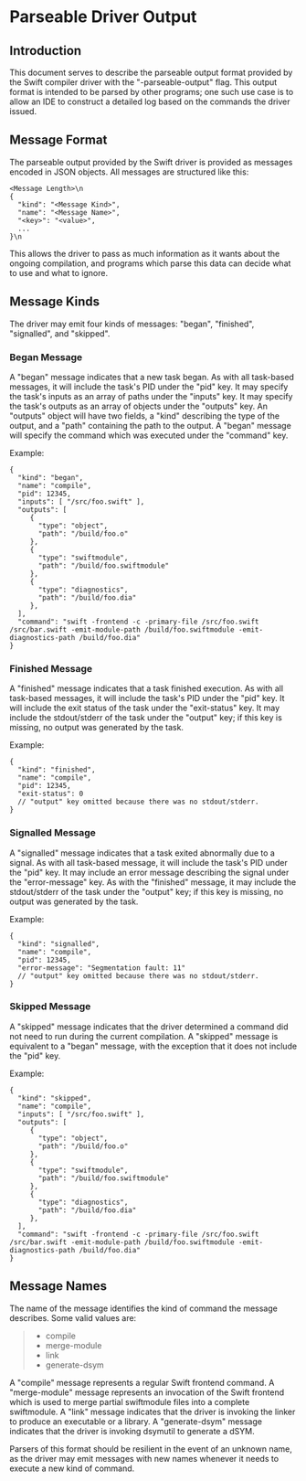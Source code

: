 Parseable Driver Output
=======================

Introduction
------------

This document serves to describe the parseable output format provided by
the Swift compiler driver with the "-parseable-output" flag. This output
format is intended to be parsed by other programs; one such use case is
to allow an IDE to construct a detailed log based on the commands the
driver issued.

Message Format
--------------

The parseable output provided by the Swift driver is provided as
messages encoded in JSON objects. All messages are structured like this:

    <Message Length>\n
    {
      "kind": "<Message Kind>",
      "name": "<Message Name>",
      "<key>": "<value>",
      ...
    }\n

This allows the driver to pass as much information as it wants about the
ongoing compilation, and programs which parse this data can decide what
to use and what to ignore.

Message Kinds
-------------

The driver may emit four kinds of messages: "began", "finished",
"signalled", and "skipped".

### Began Message

A "began" message indicates that a new task began. As with all
task-based messages, it will include the task's PID under the "pid" key.
It may specify the task's inputs as an array of paths under the "inputs"
key. It may specify the task's outputs as an array of objects under the
"outputs" key. An "outputs" object will have two fields, a "kind"
describing the type of the output, and a "path" containing the path to
the output. A "began" message will specify the command which was
executed under the "command" key.

Example:

    {
      "kind": "began",
      "name": "compile",
      "pid": 12345,
      "inputs": [ "/src/foo.swift" ],
      "outputs": [
         {
           "type": "object",
           "path": "/build/foo.o"
         },
         {
           "type": "swiftmodule",
           "path": "/build/foo.swiftmodule"
         },
         {
           "type": "diagnostics",
           "path": "/build/foo.dia"
         },
      ],
      "command": "swift -frontend -c -primary-file /src/foo.swift /src/bar.swift -emit-module-path /build/foo.swiftmodule -emit-diagnostics-path /build/foo.dia"
    }

### Finished Message

A "finished" message indicates that a task finished execution. As with
all task-based messages, it will include the task's PID under the "pid"
key. It will include the exit status of the task under the "exit-status"
key. It may include the stdout/stderr of the task under the "output"
key; if this key is missing, no output was generated by the task.

Example:

    {
      "kind": "finished",
      "name": "compile",
      "pid": 12345,
      "exit-status": 0
      // "output" key omitted because there was no stdout/stderr.
    }

### Signalled Message

A "signalled" message indicates that a task exited abnormally due to a
signal. As with all task-based message, it will include the task's PID
under the "pid" key. It may include an error message describing the
signal under the "error-message" key. As with the "finished" message, it
may include the stdout/stderr of the task under the "output" key; if
this key is missing, no output was generated by the task.

Example:

    {
      "kind": "signalled",
      "name": "compile",
      "pid": 12345,
      "error-message": "Segmentation fault: 11"
      // "output" key omitted because there was no stdout/stderr.
    }

### Skipped Message

A "skipped" message indicates that the driver determined a command did
not need to run during the current compilation. A "skipped" message is
equivalent to a "began" message, with the exception that it does not
include the "pid" key.

Example:

    {
      "kind": "skipped",
      "name": "compile",
      "inputs": [ "/src/foo.swift" ],
      "outputs": [
         {
           "type": "object",
           "path": "/build/foo.o"
         },
         {
           "type": "swiftmodule",
           "path": "/build/foo.swiftmodule"
         },
         {
           "type": "diagnostics",
           "path": "/build/foo.dia"
         },
      ],
      "command": "swift -frontend -c -primary-file /src/foo.swift /src/bar.swift -emit-module-path /build/foo.swiftmodule -emit-diagnostics-path /build/foo.dia"
    }

Message Names
-------------

The name of the message identifies the kind of command the message
describes. Some valid values are:

> -   compile
> -   merge-module
> -   link
> -   generate-dsym

A "compile" message represents a regular Swift frontend command. A
"merge-module" message represents an invocation of the Swift frontend
which is used to merge partial swiftmodule files into a complete
swiftmodule. A "link" message indicates that the driver is invoking the
linker to produce an executable or a library. A "generate-dsym" message
indicates that the driver is invoking dsymutil to generate a dSYM.

Parsers of this format should be resilient in the event of an unknown
name, as the driver may emit messages with new names whenever it needs
to execute a new kind of command.
